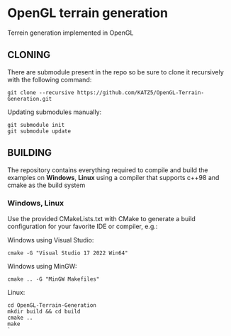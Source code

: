 # OpenGL terrain generation

Terrein generation implemented in OpenGL

## CLONING

There are submodule present in the repo so be sure to clone it recursively with the following command:

```
git clone --recursive https://github.com/KATZ5/OpenGL-Terrain-Generation.git
```

Updating submodules manually:

```
git submodule init
git submodule update
```

## BUILDING

The repository contains everything required to compile and build the examples on **Windows**, **Linux** using a compiler that supports c++98 and cmake as the build system

### Windows, Linux

Use the provided CMakeLists.txt with CMake to generate a build configuration for your favorite IDE or compiler, e.g.:

Windows using Visual Studio:

```
cmake -G "Visual Studio 17 2022 Win64"
```

Windows using MinGW:

```
cmake .. -G "MinGW Makefiles"
```

Linux:

```
cd OpenGL-Terrain-Generation
mkdir build && cd build
cmake ..
make
`
